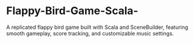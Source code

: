# Flappy-Bird-Game-Scala-
A replicated flappy bird game built with Scala and SceneBuilder, featuring smooth gameplay, score tracking, and customizable music settings.

